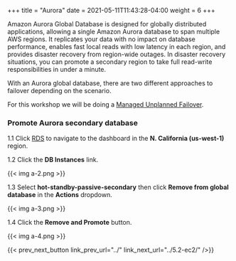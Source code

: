 +++
title = "Aurora"
date =  2021-05-11T11:43:28-04:00
weight = 6
+++

Amazon Aurora Global Database is designed for globally distributed applications, allowing a single Amazon Aurora database to span multiple AWS regions. It replicates your data with no impact on database performance, enables fast local reads with low latency in each region, and provides disaster recovery from region-wide outages. In disaster recovery situations, you can promote a secondary region to take full read-write responsibilities in under a minute.

With an Aurora global database, there are two different approaches to failover depending on the scenario.  

For this workshop we will be doing a [Managed Unplanned Failover](https://docs.aws.amazon.com/AmazonRDS/latest/AuroraUserGuide/aurora-global-database-disaster-recovery.html).

### Promote Aurora secondary database

1.1 Click [RDS](https://us-west-1.console.aws.amazon.com/rds/home?region=us-west-1#/) to navigate to the dashboard in the **N. California (us-west-1)** region.

1.2 Click the **DB Instances** link.

{{< img a-2.png >}}

1.3 Select **hot-standby-passive-secondary** then click **Remove from global database** in the **Actions** dropdown.

{{< img a-3.png >}}

1.4 Click the **Remove and Promote** button.

{{< img a-4.png >}}

{{< prev_next_button link_prev_url="../" link_next_url="../5.2-ec2/" />}}

